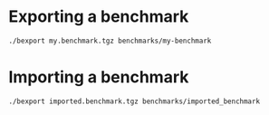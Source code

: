 # Exporting a benchmark

```sh
./bexport my.benchmark.tgz benchmarks/my-benchmark
```

# Importing a benchmark

```
./bexport imported.benchmark.tgz benchmarks/imported_benchmark
```
